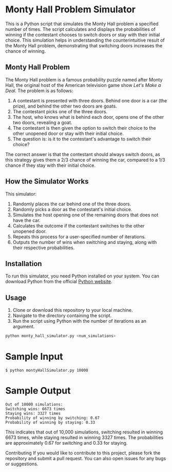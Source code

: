 # Monty Hall Problem Simulator

This is a Python script that simulates the Monty Hall problem a specified number of times. The script calculates and displays the probabilities of winning if the contestant chooses to switch doors or stay with their initial choice. This simulation helps in understanding the counterintuitive result of the Monty Hall problem, demonstrating that switching doors increases the chance of winning.

## Monty Hall Problem

The Monty Hall problem is a famous probability puzzle named after Monty Hall, the original host of the American television game show *Let's Make a Deal*. The problem is as follows:

1. A contestant is presented with three doors. Behind one door is a car (the prize), and behind the other two doors are goats.
2. The contestant picks one of the three doors.
3. The host, who knows what is behind each door, opens one of the other two doors, revealing a goat.
4. The contestant is then given the option to switch their choice to the other unopened door or stay with their initial choice.
5. The question is: is it to the contestant's advantage to switch their choice?

The correct answer is that the contestant should always switch doors, as this strategy gives them a 2/3 chance of winning the car, compared to a 1/3 chance if they stay with their initial choice.

## How the Simulator Works

This simulator:
1. Randomly places the car behind one of the three doors.
2. Randomly picks a door as the contestant's initial choice.
3. Simulates the host opening one of the remaining doors that does not have the car.
4. Calculates the outcome if the contestant switches to the other unopened door.
5. Repeats this process for a user-specified number of iterations.
6. Outputs the number of wins when switching and staying, along with their respective probabilities.

## Installation

To run this simulator, you need Python installed on your system. You can download Python from the official [Python website](https://www.python.org/).

## Usage

1. Clone or download this repository to your local machine.
2. Navigate to the directory containing the script.
3. Run the script using Python with the number of iterations as an argument.

```bash
python monty_hall_simulator.py <num_simulations>
```
# Sample Input
```Text
$ python montyHallSimulator.py 10000
```

# Sample Output
```Text
Out of 10000 simulations:
Switching wins: 6673 times
Staying wins: 3327 times
Probability of winning by switching: 0.67
Probability of winning by staying: 0.33
```

This indicates that out of 10,000 simulations, switching resulted in winning 6673 times, while staying resulted in winning 3327 times. The probabilities are approximately 0.67 for switching and 0.33 for staying.

Contributing
If you would like to contribute to this project, please fork the repository and submit a pull request. You can also open issues for any bugs or suggestions.
